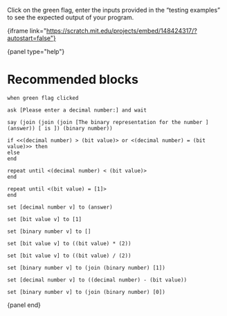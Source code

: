 Click on the green flag, enter the inputs provided in the “testing examples” to see the expected output of your program.

{iframe link="https://scratch.mit.edu/projects/embed/148424317/?autostart=false"}

{panel type="help"}

# Recommended blocks

<pre><code class="scratch:split:random">when green flag clicked

ask [Please enter a decimal number:] and wait

say (join (join (join [The binary representation for the number ] (answer)) [ is ]) (binary number))
</code></pre>

<pre><code class="scratch:split:random">if &lt;&lt;(decimal number) &gt; (bit value)&gt; or &lt;(decimal number) = (bit value)&gt;&gt; then
else
end

repeat until &lt;(decimal number) &lt; (bit value)&gt;
end

repeat until &lt;(bit value) = [1]&gt;
end
</code></pre>

<pre><code class="scratch:split:random">set [decimal number v] to (answer)

set [bit value v] to [1]

set [binary number v] to []

set [bit value v] to ((bit value) * (2))

set [bit value v] to ((bit value) / (2))

set [binary number v] to (join (binary number) [1])

set [decimal number v] to ((decimal number) - (bit value))

set [binary number v] to (join (binary number) [0])
</code></pre>

{panel end}